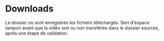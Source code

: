 # Downloads

Le dossier où sont enregistrés les fichiers téléchargés. Sert d'espace tampon avant que la vidéo soit ou non transférée dans le dossier sources, après une étape de validation.